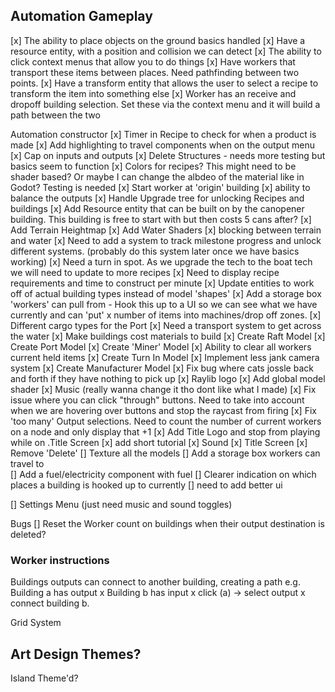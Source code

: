 ## Automation Gameplay

[x] The ability to place objects on the ground basics handled
[x] Have a resource entity, with a position and collision we can detect
[x] The ability to click context menus that allow you to do things
[x] Have workers that transport these items between places. Need pathfinding between two points.
[x] Have a transform entity that allows the user to select a recipe to transform the item into something else
[x] Worker has an receive and dropoff building selection. Set these via the context menu and it will build a path between the two

Automation constructor
[x] Timer in Recipe to check for when a product is made
[x] Add highlighting to travel components when on the output menu
[x] Cap on inputs and outputs
[x] Delete Structures - needs more testing but basics seem to function
[x] Colors for recipes? This might need to be shader based? Or maybe I can change the albdeo of the material like in Godot? Testing is needed
[x] Start worker at 'origin' building 
[x] ability to balance the outputs
[x] Handle Upgrade tree for unlocking Recipes and buildings
[x] Add Resource entity that can be built on by the canopener building. This building is free to start with but then costs 5 cans after?
[x] Add Terrain Heightmap
[x] Add Water Shaders
[x] blocking between terrain and water
[x] Need to add a system to track milestone progress and unlock different systems. (probably do this system later once we have basics working)
[x] Need a turn in spot. As we upgrade the tech to the boat tech we will need to update to more recipes
[x] Need to display recipe requirements and time to construct per minute
[x] Update entities to work off of actual building types instead of model 'shapes'
[x] Add a storage box 'workers' can pull from - Hook this up to a UI so we can see what we have currently and can 'put' x number of items into machines/drop off zones.
[x] Different cargo types for the Port 
[x] Need a transport system to get across the water
[x] Make buildings cost materials to build
[x] Create Raft Model
[x] Create Port Model
[x] Create 'Miner' Model
[x] Ability to clear all workers current held items
[x] Create Turn In Model
[x] Implement less jank camera system
[x] Create Manufacturer Model
[x] Fix bug where cats jossle back and forth if they have nothing to pick up
[x] Raylib logo
[x] Add global model shader
[x] Music (really wanna change it tho dont like what I made)
[x] Fix issue where you can click "through" buttons. Need to take into account when we are hovering over buttons and stop the raycast from firing
[x] Fix 'too many' Output selections. Need to count the number of current workers on a node and only display that +1
[x] Add Title Logo and stop from playing while on .Title Screen
[x] add short tutorial
[x] Sound
[x] Title Screen
[x] Remove 'Delete'
[] Texture all the models
[] Add a storage box workers can travel to  
[] Add a fuel/electricity component with fuel
[] Clearer indication on which places a building is hooked up to currently
[] need to add better ui

[] Settings Menu (just need music and sound toggles)


Bugs
[] Reset the Worker count on buildings when their output destination is deleted?

### Worker instructions
Buildings outputs can connect to another building, creating a path
e.g. Building a has output x Building b has input x click (a) -> select output x connect building b.

Grid System

## Art Design Themes?
Island Theme'd?


